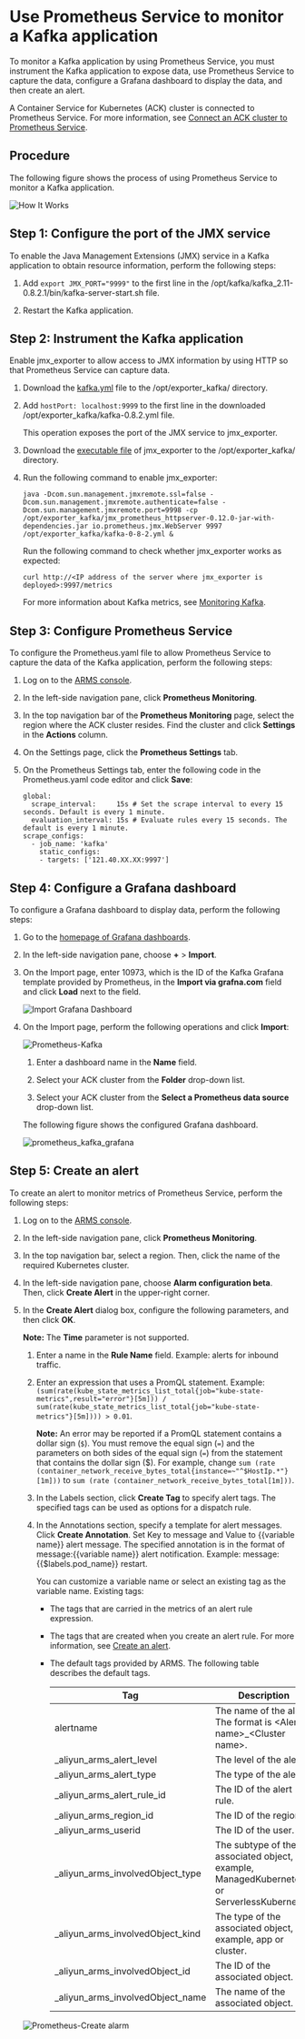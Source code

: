 # Use Prometheus Service to monitor a Kafka application

To monitor a Kafka application by using Prometheus Service, you must instrument the Kafka application to expose data, use Prometheus Service to capture the data, configure a Grafana dashboard to display the data, and then create an alert.

A Container Service for Kubernetes \(ACK\) cluster is connected to Prometheus Service. For more information, see [Connect an ACK cluster to Prometheus Service]().

## Procedure

The following figure shows the process of using Prometheus Service to monitor a Kafka application.

![How It Works](https://static-aliyun-doc.oss-accelerate.aliyuncs.com/assets/img/en-US/1253455161/p64446.png)

## Step 1: Configure the port of the JMX service

To enable the Java Management Extensions \(JMX\) service in a Kafka application to obtain resource information, perform the following steps:

1.  Add `export JMX_PORT="9999"` to the first line in the /opt/kafka/kafka\_2.11-0.8.2.1/bin/kafka-server-start.sh file.

2.  Restart the Kafka application.


## Step 2: Instrument the Kafka application

Enable jmx\_exporter to allow access to JMX information by using HTTP so that Prometheus Service can capture data.

1.  Download the [kafka.yml](https://raw.githubusercontent.com/prometheus/jmx_exporter/master/example_configs/kafka-0-8-2.yml) file to the /opt/exporter\_kafka/ directory.

2.  Add `hostPort: localhost:9999` to the first line in the downloaded /opt/exporter\_kafka/kafka-0.8.2.yml file.

    This operation exposes the port of the JMX service to jmx\_exporter.

3.  Download the [executable file](https://repo1.maven.org/maven2/io/prometheus/jmx/jmx_prometheus_httpserver/0.12.0/jmx_prometheus_httpserver-0.12.0-jar-with-dependencies.jar) of jmx\_exporter to the /opt/exporter\_kafka/ directory.

4.  Run the following command to enable jmx\_exporter:

    ```
    java -Dcom.sun.management.jmxremote.ssl=false -Dcom.sun.management.jmxremote.authenticate=false -Dcom.sun.management.jmxremote.port=9998 -cp /opt/exporter_kafka/jmx_prometheus_httpserver-0.12.0-jar-with-dependencies.jar io.prometheus.jmx.WebServer 9997 /opt/exporter_kafka/kafka-0-8-2.yml &
    ```

    Run the following command to check whether jmx\_exporter works as expected:

    ```
    curl http://<IP address of the server where jmx_exporter is deployed>:9997/metrics
    ```

    For more information about Kafka metrics, see [Monitoring Kafka](https://docs.confluent.io/current/kafka/monitoring.html).


## Step 3: Configure Prometheus Service

To configure the Prometheus.yaml file to allow Prometheus Service to capture the data of the Kafka application, perform the following steps:

1.  Log on to the [ARMS console](https://arms-ap-southeast-1.console.aliyun.com/#/home).

2.  In the left-side navigation pane, click **Prometheus Monitoring**.

3.  In the top navigation bar of the **Prometheus Monitoring** page, select the region where the ACK cluster resides. Find the cluster and click **Settings** in the **Actions** column.

4.  On the Settings page, click the **Prometheus Settings** tab.

5.  On the Prometheus Settings tab, enter the following code in the Prometheus.yaml code editor and click **Save**:

    ```
    global:
      scrape_interval:     15s # Set the scrape interval to every 15 seconds. Default is every 1 minute.
      evaluation_interval: 15s # Evaluate rules every 15 seconds. The default is every 1 minute.
    scrape_configs:
      - job_name: 'kafka'
        static_configs:
        - targets: ['121.40.XX.XX:9997']
    ```


## Step 4: Configure a Grafana dashboard

To configure a Grafana dashboard to display data, perform the following steps:

1.  Go to the [homepage of Grafana dashboards](http://g.console.aliyun.com/).

2.  In the left-side navigation pane, choose **+** \> **Import**.

3.  On the Import page, enter 10973, which is the ID of the Kafka Grafana template provided by Prometheus, in the **Import via grafna.com** field and click **Load** next to the field.

    ![Import Grafana Dashboard](https://static-aliyun-doc.oss-accelerate.aliyuncs.com/assets/img/en-US/2116394161/p61709.png)

4.  On the Import page, perform the following operations and click **Import**:

    ![Prometheus-Kafka](https://static-aliyun-doc.oss-accelerate.aliyuncs.com/assets/img/en-US/7224898161/p245115.png)

    1.  Enter a dashboard name in the **Name** field.

    2.  Select your ACK cluster from the **Folder** drop-down list.

    3.  Select your ACK cluster from the **Select a Prometheus data source** drop-down list.

    The following figure shows the configured Grafana dashboard.

    ![prometheus_kafka_grafana](https://static-aliyun-doc.oss-accelerate.aliyuncs.com/assets/img/en-US/7088468061/p63693.png)


## Step 5: Create an alert

To create an alert to monitor metrics of Prometheus Service, perform the following steps:

1.  Log on to the [ARMS console](https://arms-ap-southeast-1.console.aliyun.com/#/home).

2.  In the left-side navigation pane, click **Prometheus Monitoring**.

3.  In the top navigation bar, select a region. Then, click the name of the required Kubernetes cluster.

4.  In the left-side navigation pane, choose **Alarm configuration beta**. Then, click **Create Alert** in the upper-right corner.

5.  In the **Create Alert** dialog box, configure the following parameters, and then click **OK**.

    **Note:** The **Time** parameter is not supported.

    1.  Enter a name in the **Rule Name** field. Example: alerts for inbound traffic.

    2.  Enter an expression that uses a PromQL statement. Example: `(sum(rate(kube_state_metrics_list_total{job="kube-state-metrics",result="error"}[5m])) / sum(rate(kube_state_metrics_list_total{job="kube-state-metrics"}[5m]))) > 0.01`.

        **Note:** An error may be reported if a PromQL statement contains a dollar sign \(`$`\). You must remove the equal sign \(`=`\) and the parameters on both sides of the equal sign \(`=`\) from the statement that contains the dollar sign \($\). For example, change `sum (rate (container_network_receive_bytes_total{instance=~"^$HostIp.*"}[1m]))` to `sum (rate (container_network_receive_bytes_total[1m]))`.

    3.  In the Labels section, click **Create Tag** to specify alert tags. The specified tags can be used as options for a dispatch rule.

    4.  In the Annotations section, specify a template for alert messages. Click **Create Annotation**. Set Key to message and Value to \{\{variable name\}\} alert message. The specified annotation is in the format of message:\{\{variable name\}\} alert notification. Example: message:\{\{$labels.pod\_name\}\} restart.

        You can customize a variable name or select an existing tag as the variable name. Existing tags:

        -   The tags that are carried in the metrics of an alert rule expression.
        -   The tags that are created when you create an alert rule. For more information, see [Create an alert]().
        -   The default tags provided by ARMS. The following table describes the default tags.

            |Tag|Description|
            |---|-----------|
            |alertname|The name of the alert. The format is <Alert name\>\_<Cluster name\>.|
            |\_aliyun\_arms\_alert\_level|The level of the alert.|
            |\_aliyun\_arms\_alert\_type|The type of the alert.|
            |\_aliyun\_arms\_alert\_rule\_id|The ID of the alert rule.|
            |\_aliyun\_arms\_region\_id|The ID of the region.|
            |\_aliyun\_arms\_userid|The ID of the user.|
            |\_aliyun\_arms\_involvedObject\_type|The subtype of the associated object, for example, ManagedKubernetes or ServerlessKubernetes.|
            |\_aliyun\_arms\_involvedObject\_kind|The type of the associated object, for example, app or cluster.|
            |\_aliyun\_arms\_involvedObject\_id|The ID of the associated object.|
            |\_aliyun\_arms\_involvedObject\_name|The name of the associated object.|

    ![Prometheus-Create alarm](https://static-aliyun-doc.oss-accelerate.aliyuncs.com/assets/img/en-US/2026378061/p182018.png)


